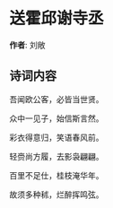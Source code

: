 # 送霍邱谢寺丞

**作者**: 刘敞

## 诗词内容

吾闻欧公客，必皆当世贤。

众中一见子，始信斯言然。

彩衣得意归，笑语春风前。

轻赍尚方履，去影袅翩翩。

百里不足仕，桂枝淹华年。

故须多种秫，烂醉挥鸣弦。

